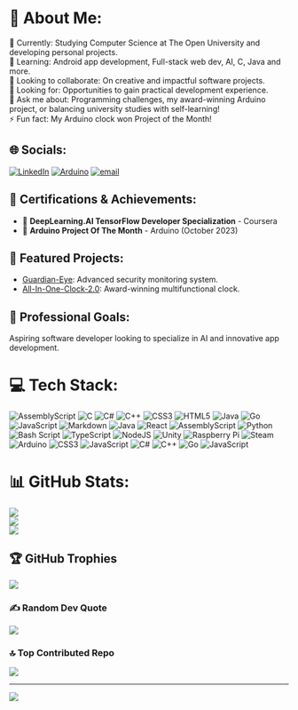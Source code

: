 # 💫 About Me:
🔭 Currently: Studying Computer Science at The Open University and developing personal projects.<br>🌱 Learning: Android app development, Full-stack web dev, AI, C, Java and more.<br>👯 Looking to collaborate: On creative and impactful software projects.<br>🤝 Looking for: Opportunities to gain practical development experience.<br>💬 Ask me about: Programming challenges, my award-winning Arduino project, or balancing university studies with self-learning!<br>⚡ Fun fact: My Arduino clock won Project of the Month!


## 🌐 Socials:
[![LinkedIn](https://img.shields.io/badge/LinkedIn-%230077B5.svg?logo=linkedin&logoColor=white)](https://linkedin.com/in/daniel-ziv-harel-3aa300249)  [![Arduino](https://img.shields.io/badge/Arduino_Project_Hub-00979D?logo=arduino&logoColor=white)](https://projecthub.arduino.cc/dzh121)  [![email](https://img.shields.io/badge/Email-D14836?logo=gmail&logoColor=white)](mailto:danielzivharel@gmail.com)

## 🏅 Certifications & Achievements:
- 🥇 **DeepLearning.AI TensorFlow Developer Specialization** - Coursera
- 🥈 **Arduino Project Of The Month** - Arduino (October 2023)

## 🚀 Featured Projects:
- [Guardian-Eye](https://github.com/dzh121/Guardian-Eye): Advanced security monitoring system.
- [All-In-One-Clock-2.0](https://github.com/dzh121/All-In-One-Clock-2.0): Award-winning multifunctional clock.

## 🎯 Professional Goals:
Aspiring software developer looking to specialize in AI and innovative app development.

# 💻 Tech Stack:
![AssemblyScript](https://img.shields.io/badge/assembly%20script-%23000000.svg?style=for-the-badge&logo=assemblyscript&logoColor=white) ![C](https://img.shields.io/badge/c-%2300599C.svg?style=for-the-badge&logo=c&logoColor=white) ![C#](https://img.shields.io/badge/c%23-%23239120.svg?style=for-the-badge&logo=csharp&logoColor=white) ![C++](https://img.shields.io/badge/c++-%2300599C.svg?style=for-the-badge&logo=c%2B%2B&logoColor=white) ![CSS3](https://img.shields.io/badge/css3-%231572B6.svg?style=for-the-badge&logo=css3&logoColor=white) ![HTML5](https://img.shields.io/badge/html5-%23E34F26.svg?style=for-the-badge&logo=html5&logoColor=white) ![Java](https://img.shields.io/badge/java-%23ED8B00.svg?style=for-the-badge&logo=openjdk&logoColor=white) ![Go](https://img.shields.io/badge/go-%2300ADD8.svg?style=for-the-badge&logo=go&logoColor=white) ![JavaScript](https://img.shields.io/badge/javascript-%23323330.svg?style=for-the-badge&logo=javascript&logoColor=%23F7DF1E) ![Markdown](https://img.shields.io/badge/markdown-%23000000.svg?style=for-the-badge&logo=markdown&logoColor=white) ![Java](https://img.shields.io/badge/java-%23ED8B00.svg?style=for-the-badge&logo=openjdk&logoColor=white) ![React](https://img.shields.io/badge/react-%2320232a.svg?style=for-the-badge&logo=react&logoColor=%2361DAFB) ![AssemblyScript](https://img.shields.io/badge/assembly%20script-%23000000.svg?style=for-the-badge&logo=assemblyscript&logoColor=white) ![Python](https://img.shields.io/badge/python-3670A0?style=for-the-badge&logo=python&logoColor=ffdd54) ![Bash Script](https://img.shields.io/badge/bash_script-%23121011.svg?style=for-the-badge&logo=gnu-bash&logoColor=white) ![TypeScript](https://img.shields.io/badge/typescript-%23007ACC.svg?style=for-the-badge&logo=typescript&logoColor=white) ![NodeJS](https://img.shields.io/badge/node.js-6DA55F?style=for-the-badge&logo=node.js&logoColor=white) ![Unity](https://img.shields.io/badge/unity-%23000000.svg?style=for-the-badge&logo=unity&logoColor=white) ![Raspberry Pi](https://img.shields.io/badge/-Raspberry_Pi-C51A4A?style=for-the-badge&logo=Raspberry-Pi) ![Steam](https://img.shields.io/badge/steam-%23000000.svg?style=for-the-badge&logo=steam&logoColor=white) ![Arduino](https://img.shields.io/badge/-Arduino-00979D?style=for-the-badge&logo=Arduino&logoColor=white) ![CSS3](https://img.shields.io/badge/css3-%231572B6.svg?style=for-the-badge&logo=css3&logoColor=white) ![JavaScript](https://img.shields.io/badge/javascript-%23323330.svg?style=for-the-badge&logo=javascript&logoColor=%23F7DF1E) ![C#](https://img.shields.io/badge/c%23-%23239120.svg?style=for-the-badge&logo=csharp&logoColor=white) ![C++](https://img.shields.io/badge/c++-%2300599C.svg?style=for-the-badge&logo=c%2B%2B&logoColor=white) ![Go](https://img.shields.io/badge/go-%2300ADD8.svg?style=for-the-badge&logo=go&logoColor=white) ![JavaScript](https://img.shields.io/badge/javascript-%23323330.svg?style=for-the-badge&logo=javascript&logoColor=%23F7DF1E)

# 📊 GitHub Stats:
![](https://github-readme-stats.vercel.app/api?username=dzh121&theme=gruvbox&hide_border=false&include_all_commits=true&count_private=true)<br/>
![](https://nirzak-streak-stats.vercel.app/?user=dzh121&theme=gruvbox&hide_border=false)<br/>
![](https://github-readme-stats.vercel.app/api/top-langs/?username=dzh121&theme=gruvbox&hide_border=false&include_all_commits=true&count_private=true&layout=compact)

## 🏆 GitHub Trophies
![](https://github-profile-trophy.vercel.app/?username=dzh121&theme=gruvbox&no-frame=true&no-bg=false&margin-w=4)

### ✍️ Random Dev Quote
![](https://quotes-github-readme.vercel.app/api?type=horizontal&theme=gruvbox)

### 🔝 Top Contributed Repo
![](https://github-contributor-stats.vercel.app/api?username=dzh121&limit=5&theme=gruvbox&combine_all_yearly_contributions=true)

---
[![](https://visitcount.itsvg.in/api?id=dzh121&icon=0&color=0)](https://visitcount.itsvg.in)

<!-- Proudly created with GPRM ( https://gprm.itsvg.in ) -->
